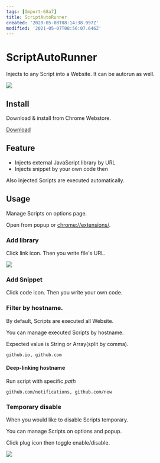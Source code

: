 ```yaml
---
tags: [Import-68a7]
title: ScriptAutoRunner
created: '2020-05-08T08:14:38.997Z'
modified: '2021-05-07T08:56:07.646Z'
---
```


# ScriptAutoRunner

Injects to any Script into a Website. It can be autorun as well.

![](ss/02.png)

## Install

Download & install from Chrome Webstore.

[Download](https://chrome.google.com/webstore/detail/scriptautorunner/gpgjofmpmjjopcogjgdldidobhmjmdbm)

## Feature

* Injects external JavaScript library by URL 
* Injects snippet by your own code then

Also injected Scripts are executed automatically.


## Usage

Manage Scripts on options page.

Open from popup or [chrome://extensions/](chrome://extensions/).


### Add library

Click link icon. Then you write file's URL.

![](ss/01.png)

### Add Snippet

Click code icon. Then you write your own code.


### Filter by hostname.

By default, Scripts are executed all Website.

You can manage executed Scripts by hostname.

Expected value is String or Array(split by comma).


```
github.io, github.com
```

#### Deep-linking hostname
Run script with specific *path*
```
github.com/notifications, github.com/new
```



### Temporary disable

When you would like to disable Scripts temporary.

You can manage Scripts on options and popup.

Click plug icon then toggle enable/disable.

![](ss/03.png)
